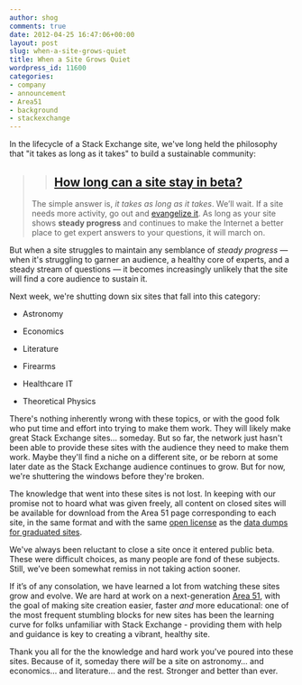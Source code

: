 ```yaml
---
author: shog
comments: true
date: 2012-04-25 16:47:06+00:00
layout: post
slug: when-a-site-grows-quiet
title: When a Site Grows Quiet
wordpress_id: 11600
categories:
- company
- announcement
- Area51
- background
- stackexchange
---
```


In the lifecycle of a Stack Exchange site, we've long held the philosophy that "it takes as long as it takes" to build a sustainable community:


<blockquote>

> 
> ## [How long can a site stay in beta?](http://blog.stackoverflow.com/2010/10/when-will-my-site-graduate/)
> 
> 
The simple answer is, _it takes as long as it takes_. We’ll wait. If a site needs more activity, go out and [evangelize it](http://blog.stackoverflow.com/2010/08/a-recipe-to-promote-your-site/). As long as your site shows **steady progress** and continues to make the Internet a better place to get expert answers to your questions, it will march on.</blockquote>


But when a site struggles to maintain any semblance of _steady progress_ — when it's struggling to garner an audience, a healthy core of experts, and a steady stream of questions — it becomes increasingly unlikely that the site will find a core audience to sustain it.

Next week, we're shutting down six sites that fall into this category:



	
  * Astronomy

	
  * Economics

	
  * Literature

	
  * Firearms

	
  * Healthcare IT

	
  * Theoretical Physics


There's nothing inherently wrong with these topics, or with the good folk who put time and effort into trying to make them work. They will likely make great Stack Exchange sites… someday. But so far, the network just hasn't been able to provide these sites with the audience they need to make them work. Maybe they'll find a niche on a different site, or be reborn at some later date as the Stack Exchange audience continues to grow. But for now, we're shuttering the windows before they're broken.

The knowledge that went into these sites is not lost. In keeping with our promise not to hoard what was given freely, all content on closed sites will be available for download from the Area 51 page corresponding to each site, in the same format and with the same [open license](http://creativecommons.org/licenses/by-sa/3.0/) as the [data dumps for graduated sites](http://blog.stackoverflow.com/2011/09/creative-commons-data-dump-sep-11/).

We've always been reluctant to close a site once it entered public beta. These were difficult choices, as many people are fond of these subjects. Still, we’ve been somewhat remiss in not taking action sooner.

If it’s of any consolation, we have learned a lot from watching these sites grow and evolve. We are hard at work on a next-generation [Area 51](http://area51.stackexchange.com/), with the goal of making site creation easier, faster _and_ more educational: one of the most frequent stumbling blocks for new sites has been the learning curve for folks unfamiliar with Stack Exchange - providing them with help and guidance is key to creating a vibrant, healthy site.

Thank you all for the the knowledge and hard work you've poured into these sites. Because of it, someday there _will_ be a site on astronomy… and economics… and literature… and the rest. Stronger and better than ever.
